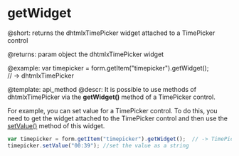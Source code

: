 getWidget
=============

@short: returns the dhtmlxTimePicker widget attached to a TimePicker control



@returns:
param   object    the dhtmlxTimePicker widget

@example:
var timepicker = form.getItem("timepicker").getWidget();  
// -> dhtmlxTimePicker


@template: api_method
@descr:
It is possible to use methods of dhtmlxTimePicker via the **getWidget()** method of a TimePicker control.

For example, you can set value for a TimePicker control. To do this, you need to get the widget attached to the TimePicker control and then use the [setValue()](timepicker/api/timepicker_setvalue_method.md) method of this widget.

~~~js
var timepicker = form.getItem("timepicker").getWidget();  // -> TimePicker
timepicker.setValue("00:39"); //set the value as a string
~~~

